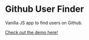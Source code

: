 # Github User Finder

Vanilla JS app to find users on Github.

[Check out the demo here!](aadhinana.github.io/githubUserSearchJS/)